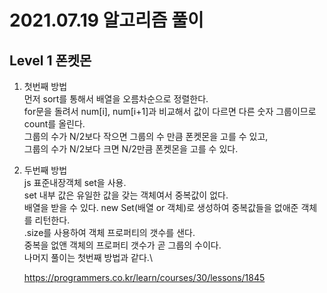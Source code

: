 # 2021.07.19 알고리즘 풀이

## Level 1 폰켓몬

1. 첫번째 방법\
   먼저 sort를 통해서 배열을 오름차순으로 정렬한다.\
   for문을 돌려서 num[i], num[i+1]과 비교해서 값이 다르면 다른 숫자 그룹이므로 count를 올린다.\
   그룹의 수가 N/2보다 작으면 그룹의 수 만큼 폰켓몬을 고를 수 있고,\
   그룹의 수가 N/2보다 크면 N/2만큼 폰켓몬을 고를 수 있다.

2. 두번째 방법\
   js 표준내장객체 set을 사용.\
   set 내부 값은 유일한 값을 갖는 객체여서 중복값이 없다.\
   배열을 받을 수 있다. new Set(배열 or 객체)로 생성하여 중복값들을 없애준 객체를 리턴한다.\
   .size를 사용하여 객체 프로퍼티의 갯수를 샌다.\
   중복을 없앤 객체의 프로퍼티 갯수가 곧 그룹의 수이다.\
   나머지 풀이는 첫번째 방법과 같다.\

   https://programmers.co.kr/learn/courses/30/lessons/1845
